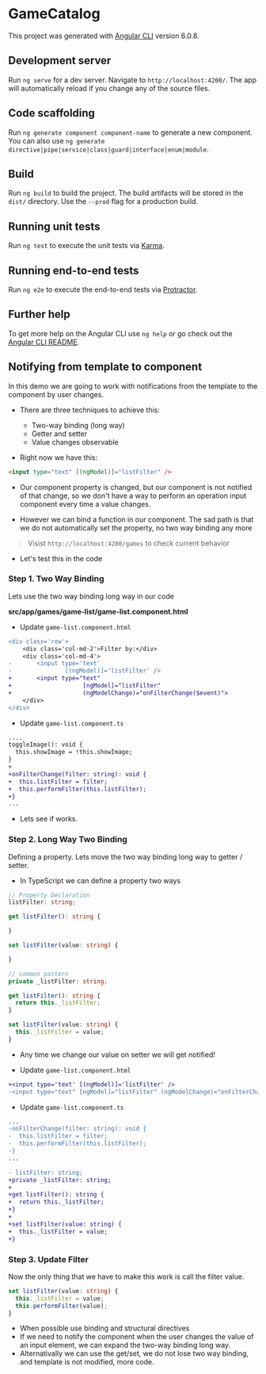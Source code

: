 # GameCatalog

This project was generated with [Angular CLI](https://github.com/angular/angular-cli) version 6.0.8.

## Development server

Run `ng serve` for a dev server. Navigate to `http://localhost:4200/`. The app will automatically reload if you change any of the source files.

## Code scaffolding

Run `ng generate component component-name` to generate a new component. You can also use `ng generate directive|pipe|service|class|guard|interface|enum|module`.

## Build

Run `ng build` to build the project. The build artifacts will be stored in the `dist/` directory. Use the `--prod` flag for a production build.

## Running unit tests

Run `ng test` to execute the unit tests via [Karma](https://karma-runner.github.io).

## Running end-to-end tests

Run `ng e2e` to execute the end-to-end tests via [Protractor](http://www.protractortest.org/).

## Further help

To get more help on the Angular CLI use `ng help` or go check out the [Angular CLI README](https://github.com/angular/angular-cli/blob/master/README.md).

## Notifying from template to component

In this demo we are going to work with notifications from the template to the component by user changes.

* There are three techniques to achieve this:
  - Two-way binding (long way)
  - Getter and setter
  - Value changes observable

* Right now we have this:

```html
<input type="text" [(ngModel)]="listFilter" />
```
* Our component property is changed, but our component is not notified of that change, so we don't have a way to perform an operation input component every time a value changes.

* However we can bind a function in our component. The sad path is that we do not automatically set the property, no two way binding any more

> Visist `http://localhost:4200/games` to check current behavior

* Let's test this in the code

### Step 1. Two Way Binding

Lets use the two way binding long way in our code

__src/app/games/game-list/game-list.component.html__

* Update `game-list.component.html`

```diff 
<div class='row'>
    <div class='col-md-2'>Filter by:</div>
    <div class='col-md-4'>
-       <input type='text'
-               [(ngModel)]='listFilter' />
+       <input type="text"
+                    [ngModel]="listFilter"
+                    (ngModelChange)="onFilterChange($event)">
    </div>
</div>
```

* Update `game-list.component.ts`

```diff 
....
toggleImage(): void {
  this.showImage = !this.showImage;
}
+
+onFilterChange(filter: string): void {
+  this.listFilter = filter;
+  this.performFilter(this.listFilter);
+}
...
```
* Lets see if works.

### Step 2. Long Way Two Binding 

Defining a property. Lets move the two way binding long way to getter / setter.

* In TypeScript we can define a property two ways

```typescript 
// Property Declaration
listFilter: string;
```

```typescript Getter and Setter
get listFilter(): string {

}

set listFilter(value: string) {

}
```

```typescript 
// common pattern
private _listFilter: string;

get listFilter(): string {
  return this._listFilter;
}

set listFilter(value: string) {
  this._listFilter = value;
}
```
* Any time we change our value on setter we will get notified!

* Update `game-list.component.html`

```diff 
+<input type='text' [(ngModel)]='listFilter' />
-<input type="text" [ngModel]="listFilter" (ngModelChange)="onFilterChange($event)">
```

* Update `game-list.component.ts`

```diff 
...
-onFilterChange(filter: string): void {
-  this.listFilter = filter;
-  this.performFilter(this.listFilter);
-}
...
```

```diff game-list.component.ts
- listFilter: string;
+private _listFilter: string;
+
+get listFilter(): string {
+  return this._listFilter;
+}
+
+set listFilter(value: string) {
+  this._listFilter = value;
+}
```

### Step 3. Update Filter 

Now the only thing that we have to make this work is call the filter value.

```typescript
set listFilter(value: string) {
  this._listFilter = value;
  this.performFilter(value);
}
```

* When possible use binding and structural directives
* If we need to notify the component when the user changes the value of an input element, we can expand the two-way binding long way.
* Alternativally we can use the get/set, we do not lose two way binding, and template is not modified, more code.
